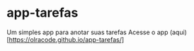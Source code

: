 # app-tarefas
 Um simples app para anotar suas tarefas
Acesse o app (aqui)[https://olracode.github.io/app-tarefas/]
